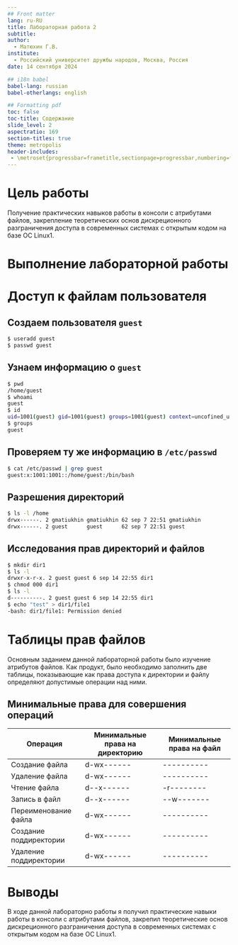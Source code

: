 ```yaml
---
## Front matter
lang: ru-RU
title: Лабораторная работа 2
subtitle: 
author:
  - Матюхин Г.В.
institute:
  - Российский университет дружбы народов, Москва, Россия
date: 14 сентября 2024

## i18n babel
babel-lang: russian
babel-otherlangs: english

## Formatting pdf
toc: false
toc-title: Содержание
slide_level: 2
aspectratio: 169
section-titles: true
theme: metropolis
header-includes:
 - \metroset{progressbar=frametitle,sectionpage=progressbar,numbering=fraction}
---
```


# Цель работы

Получение практических навыков работы в консоли с атрибутами файлов,
закрепление теоретических основ дискреционного разграничения доступа
в современных системах с открытым кодом на базе ОС Linux1.

# Выполнение лабораторной работы

# Доступ к файлам пользователя

## Создаем пользователя `guest`

```bash
$ useradd guest
$ passwd guest
```

## Узнаем информацию о `guest`

```bash
$ pwd
/home/guest
$ whoami
guest
$ id
uid=1001(guest) gid=1001(guest) groups=1001(guest) context=uncofined_u:uncofined_r:uncofined_t:s0-s0:c0.c1023
$ groups
guest
```

## Проверяем ту же информацию в `/etc/passwd`

```bash
$ cat /etc/passwd | grep guest
guest:x:1001:1001::/home/guest:/bin/bash
```

## Разрешения директорий

```bash
$ ls -l /home
drwx------. 2 gmatiukhin gmatiukhin 62 sep 7 22:51 gmatiukhin
drwx------. 2 guest      guest      62 sep 7 22:51 guest
```

## Исследования прав директорий и файлов

```bash
$ mkdir dir1
$ ls -l
drwxr-x-r-x. 2 guest guest 6 sep 14 22:55 dir1
$ chmod 000 dir1
$ ls -l
d----------. 2 guest guest 6 sep 14 22:55 dir1
$ echo "test" > dir1/file1
-bash: dir1/file1: Permission denied
```

# Таблицы прав файлов

Основным заданием данной лабораторной работы было изучение атрибутов файлов.
Как продукт, было необходимо заполнить две таблицы,
показывающие как права доступа к директории и файлу определяют допустимые операции над ними.

## Минимальные права для совершения операций

| Операция               | Минимальные права на директорию | Минимальные права на файл |
|------------------------|---------------------------------|---------------------------|
| Создание файла         | d-wx------                      | ----------                |
| Удаление файла         | d-wx------                      | ----------                |
| Чтение файла           | d--x------                      | -r--------                |
| Запись в файл          | d--x------                      | --w-------                |
| Переименование файла   | d-wx------                      | ----------                |
| Создание поддиректории | d-wx------                      | ----------                |
| Удаление поддиректории | d-wx------                      | ----------                |

# Выводы

В ходе данной лабораторно работы я получил практические навыки работы в консоли с атрибутами файлов,
закрепил теоретические основ дискреционного разграничения доступа
в современных системах с открытым кодом на базе ОС Linux1.
